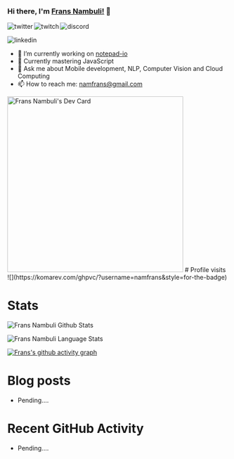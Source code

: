 ### Hi there, I'm [Frans Nambuli!](https://namfrans.onrender.com) 👋

<p>
<a href="https://twitter.com/FransNambuli">
   <img align="left" alt="twitter" src="https://img.shields.io/badge/Twitter-1DA1F2?style=for-the-badge&logo=twitter&logoColor=white" />
</a>&nbsp;&nbsp;

<a href="https://www.twitch.tv/totlaatfr">
   <img align="left" alt="twitch" src="https://img.shields.io/badge/Twitch-9146FF?style=for-the-badge&logo=twitch&logoColor=white" />
</a>&nbsp;&nbsp;

<a href="https://discord.gg/CeEWJ2Zb">
   <img align="left" alt="discord" src="https://img.shields.io/badge/Discord-7289DA?style=for-the-badge&logo=discord&logoColor=white" />
</a>&nbsp;&nbsp;

<a href="https://www.linkedin.com/in/frans-nt-nambuli-6497181a6/"></a>
<img align="left" alt="linkedin" src="https://img.shields.io/badge/LinkedIn-0077B5?style=for-the-badge&logo=linkedin&logoColor=white" />
<p/>

<br/>
<p>

- 🔭 I’m currently working on [notepad-io](https://github.com/notepad-io)
- 🌱 Currently mastering JavaScript
- 💬 Ask me about Mobile development, NLP, Computer Vision and Cloud Computing
- 📫 How to reach me: [namfrans@gmail.com](namfrans@gmail.com)

</p>
<a href="https://app.daily.dev/namfrans"><img src="https://api.daily.dev/devcards/89e5cb9565e34e62b7bbcc6e276805ab.png?r=mq7" width="400" alt="Frans Nambuli's Dev Card"/></a>
# Profile visits
![](https://komarev.com/ghpvc/?username=namfrans&style=for-the-badge)

# Stats
![Frans Nambuli Github Stats](https://github-readme-stats.vercel.app/api?username=namfrans&show_icons=true&include_all_commits=true&theme=radical)

![Frans Nambuli Language Stats](https://github-readme-stats.vercel.app/api/top-langs/?username=namfrans&layout=compact&theme=radical)

[![Frans's github activity graph](https://github-readme-activity-graph.cyclic.app/graph?username=namfrans&theme=github-compact)](https://github.com/ashutosh00710/github-readme-activity-graph)

# Blog posts
<!-- BLOG-POST-LIST:START -->
- Pending....
<!-- BLOG-POST-LIST:END -->

# Recent GitHub Activity
- Pending....
<!--START_SECTION:activity-->
<!-- 1. 🗣 Commented on [#28](https://github.com/santoshyadavdev/angular-snippets/issues/28) in [santoshyadavdev/angular-snippets](https://github.com/santoshyadavdev/angular-snippets)
2. 🎉 Merged PR [#19](https://github.com/santoshyadavdev/angular-snippets/pull/19) in [santoshyadavdev/angular-snippets](https://github.com/santoshyadavdev/angular-snippets)
3. 🗣 Commented on [#1](https://github.com/santoshyadavdev/GitHubTips/issues/1) in [santoshyadavdev/GitHubTips](https://github.com/santoshyadavdev/GitHubTips)
4. ❗️ Opened issue [#1](https://github.com/santoshyadavdev/GitHubTips/issues/1) in [santoshyadavdev/GitHubTips](https://github.com/santoshyadavdev/GitHubTips)
5. ❗️ Opened issue [#27](https://github.com/santoshyadavdev/angular-snippets/issues/27) in [santoshyadavdev/angular-snippets](https://github.com/santoshyadavdev/angular-snippets) -->
<!--END_SECTION:activity-->
